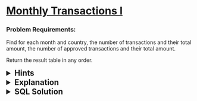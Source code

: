 # [Monthly Transactions I](https://leetcode.com/problems/monthly-transactions-i/description/?envType=study-plan-v2&envId=top-sql-50)

### Problem Requirements:

Find for each month and country, the number of transactions and their total amount, the number of approved transactions and their total amount.

Return the result table in any order.

<details>
<summary style="font-size:1.3rem;"> <strong>Hints</strong> </summary> 

<details>
      <summary>Hint#1</summary>
      <p>How can you do some things when you find given conditions?</p>
</details>
<details>
      <summary>Hint#2</summary>
      <p>Try it using <code>CASE</code> statement</p>
</details>
<details>
      <summary>Hint#3</summary>
        <p>
            SQL has an aggregation function called <code>COUNT(expression)</code> which count all the rows that satisfy a specified condition
        </p>
</details>
<details>
      <summary>Hint#4</summary>
       <p>
            SQL has an aggregation function called <code>SUM(expression)</code> which calculate the sum of values in a set
        </p>
</details>
<details>
      <summary>Hint#5</summary>
        <p>Use <code>GROUP BY</code> clause to group a set of rows into a set of summary rows</p>
</details>

</details>

<details>
<summary style="font-size:1.3rem;"> <strong>Explanation</strong> </summary>

<ul> 
    <li>To count the total number of transactions we can use <code>COUNT()</code> function </li>
    <li>
        To count the total number of approved transactions we can use <code>COUNT()</code> function with the help of <code>CASE</code> statement as follows
        <br>
        WHEN state = approved THEN add <code>1</code> ELSE add <code>0</code>
    </li>
    <li>To sum the total amount we can use <code>SUM()</code> function </li>
    <li>
        To sum the total approved amount we can use <code>SUM()</code> function with the help of <code>CASE</code> statement as follows
        <br>
         WHEN state = approved THEN add <code>amount</code> ELSE add <code>0</code>
    </li>
    <li> 
        All these functions should grouped by the combination of month and country with the <code>GROUP BY</code> clause.
    </li>
</ul>

</details>

<details>
<summary style="font-size:1.3rem"><strong> SQL Solution</strong> </summary> 


```sql
    SELECT 
    DATE_FORMAT(trans_date, '%Y-%m') AS month, 
    country, 
    COUNT(state) AS trans_count, 
    SUM(
        CASE WHEN state = 'approved' THEN 1 ELSE 0 END
    ) AS approved_count, 
    SUM(amount) AS trans_total_amount, 
    SUM(
        CASE WHEN state = 'approved' THEN amount ELSE 0 END
    ) AS approved_total_amount 
    FROM 
    Transactions 
    GROUP BY 
    month, 
    country

    -- we can count the number of approved transactions in another way.
    
    -- COUNT(
    --    CASE WHEN state = 'approved' THEN 1 ELSE NULL END
    -- ) AS approved_count

    -- COUNT function will ignore NULL.
```

</details>